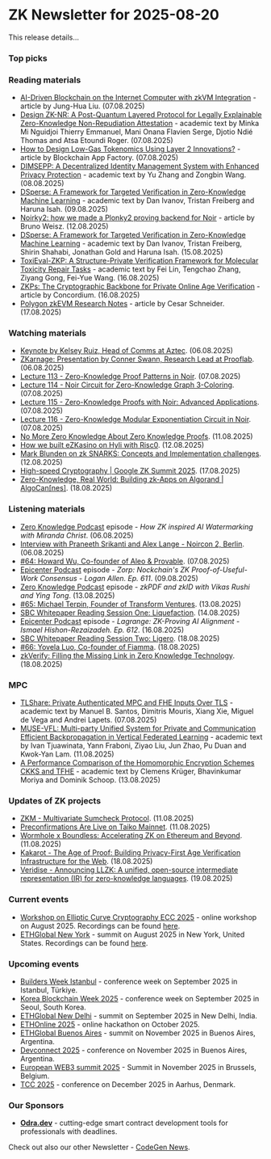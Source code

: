# ZK Newsletter for 2025-08-20
This release details...

### Top picks

### Reading materials 
* [AI-Driven Blockchain on the Internet Computer with zkVM Integration](https://medium.com/@gwrx2005/ai-driven-blockchain-on-the-internet-computer-with-zkvm-integration-23af3dde7bfc) - article by Jung-Hua Liu. (07.08.2025)
* [Design ZK-NR: A Post-Quantum Layered Protocol for Legally Explainable Zero-Knowledge Non-Repudiation Attestation](https://eprint.iacr.org/2025/1422.pdf) - academic text by Minka Mi Nguidjoi Thierry Emmanuel, Mani Onana Flavien Serge, Djotio Ndié Thomas and Atsa Etoundi Roger. (07.08.2025)
* [How to Design Low-Gas Tokenomics Using Layer 2 Innovations?](https://medium.com/digitalcurrencytraders/how-to-design-low-gas-tokenomics-using-layer-2-innovations-c130585412df) - article by Blockchain App Factory. (07.08.2025)
* [DIMSEPP: A Decentralized Identity Management System with Enhanced Privacy Protection](https://eprint.iacr.org/2025/1441.pdf) - academic text by Yu Zhang and Zongbin Wang. (08.08.2025)
* [DSperse: A Framework for Targeted Verification in Zero-Knowledge Machine Learning](https://arxiv.org/pdf/2508.06972) - academic text by Dan Ivanov, Tristan Freiberg and Haruna Isah. (09.08.2025)
* [Noirky2: how we made a Plonky2 proving backend for Noir](https://medium.com/eryxcoop/noirky2-how-we-made-a-plonky2-proving-backend-for-noir-a2fbce7a490b) - article by Bruno Weisz. (12.08.2025)
* [DSperse: A Framework for Targeted Verification in Zero-Knowledge Machine Learning](https://arxiv.org/pdf/2508.06972) - academic text by Dan Ivanov, Tristan Freiberg, Shirin Shahabi, Jonathan Gold and Haruna Isah. (15.08.2025)
* [ToxiEval-ZKP: A Structure-Private Verification Framework for Molecular Toxicity Repair Tasks](https://arxiv.org/pdf/2508.12035) - academic text by  Fei Lin, Tengchao Zhang, Ziyang Gong, Fei-Yue Wang. (16.08.2025)
* [ZKPs: The Cryptographic Backbone for Private Online Age Verification](https://medium.com/@concordium/zkps-the-cryptographic-backbone-for-private-online-age-verification-e2222c18d250) - article by Concordium. (16.08.2025)
* [Polygon zkEVM Research Notes](https://medium.com/@cesarschneider/polygon-zkevm-research-notes-cc4778fa8b3d) - article by Cesar Schneider. (17.08.2025)

### Watching materials
* [Keynote by Kelsey Ruiz, Head of Comms at Aztec](https://www.youtube.com/watch?v=sxNlS0GZqj4). (06.08.2025)
* [ZKarnage: Presentation by Conner Swann, Research Lead at Prooflab](https://www.youtube.com/watch?v=XzdPVQUzjnQ). (06.08.2025)
* [Lecture 113 - Zero-Knowledge Proof Patterns in Noir](https://www.youtube.com/watch?v=AKC64b4UYHI). (07.08.2025)
* [Lecture 114 - Noir Circuit for Zero-Knowledge Graph 3-Coloring](https://www.youtube.com/watch?v=2GOmkQpRh48). (07.08.2025)
* [Lecture 115 - Zero-Knowledge Proofs with Noir: Advanced Applications](https://www.youtube.com/watch?v=7BQjV02xoiA). (07.08.2025)
* [Lecture 116 - Zero-Knowledge Modular Exponentiation Circuit in Noir](https://www.youtube.com/watch?v=-2tklk8lkfc). (07.08.2025)
* [No More Zero Knowledge About Zero Knowledge Proofs](https://www.youtube.com/watch?v=FaLLp81p3ig). (11.08.2025)
* [How we built eZKasino on Hyli with Risc0](https://www.youtube.com/watch?v=fqu-n1UyCLE). (12.08.2025)
* [Mark Blunden on zk SNARKS: Concepts and Implementation challenges](https://www.youtube.com/watch?v=SAJv683uNZA). (12.08.2025)
* [High-speed Cryptography | Google ZK Summit 2025](https://www.youtube.com/watch?v=1Ce1Z9gPNfk). (17.08.2025)
* [Zero-Knowledge, Real World: Building zk-Apps on Algorand | AlgoCan[nes]](https://www.youtube.com/watch?v=JEO-p0OJq5Y). (18.08.2025)

### Listening materials
* [Zero Knowledge Podcast](https://zeroknowledge.fm/podcast/371/) episode - *How ZK inspired AI Watermarking with Miranda Christ*. (06.08.2025)
* [Interview with Praneeth Srikanti and Alex Lange - Noircon 2, Berlin](https://www.youtube.com/watch?v=zL50ZoyutzI). (06.08.2025)
* [#64: Howard Wu, Co-founder of Aleo & Provable](https://www.youtube.com/watch?v=radj468W3Fk). (07.08.2025)
* [Epicenter Podcast](https://www.youtube.com/watch?v=ZwkIfc7KUT8) episode - *Zorp: Nockchain's ZK Proof-of-Useful-Work Consensus - Logan Allen. Ep. 611*. (09.08.2025)
* [Zero Knowledge Podcast](https://zeroknowledge.fm/podcast/372/) episode - *zkPDF and zkID with Vikas Rushi and Ying Tong*. (13.08.2025)
* [#65: Michael Terpin, Founder of Transform Ventures](https://www.youtube.com/watch?v=vvQM_kAqzfA). (13.08.2025)
* [SBC Whitepaper Reading Session One: Liquefaction](https://www.youtube.com/watch?v=h0P4i5glf1c). (14.08.2025)
* [Epicenter Podcast](https://www.youtube.com/watch?v=NnwdJhhW8ps) episode - *Lagrange: ZK-Proving AI Alignment - Ismael Hishon-Rezaizadeh. Ep. 612*. (16.08.2025)
* [SBC Whitepaper Reading Session Two: Ligero](https://www.youtube.com/watch?v=o0HhnmbmGc4). (18.08.2025)
* [#66: Yovela Luo, Co-founder of Fiamma](https://www.youtube.com/watch?v=sc4nlHmfoqc). (18.08.2025)
* [zkVerify: Filling the Missing Link in Zero Knowledge Technology](https://www.youtube.com/watch?v=kyoWMP916EQ). (18.08.2025)

### MPC
* [TLShare: Private Authenticated MPC and FHE Inputs Over TLS](https://eprint.iacr.org/2025/1434.pdf) - academic text by Manuel B. Santos, Dimitris Mouris, Xiang Xie, Miguel de Vega and Andrei Lapets. (07.08.2025)
* [MUSE-VFL: Multi-party Unified System for Private and Communication Efficient Backpropagation in Vertical Federated Learning](https://eprint.iacr.org/2025/1451.pdf) - academic text by Ivan Tjuawinata, Yann Fraboni, Ziyao Liu, Jun Zhao, Pu Duan and Kwok-Yan Lam. (11.08.2025)
* [A Performance Comparison of the Homomorphic Encryption Schemes CKKS and TFHE](https://eprint.iacr.org/2025/1460.pdf) - academic text by Clemens Krüger, Bhavinkumar Moriya and Dominik Schoop. (13.08.2025)

### Updates of ZK projects
* [ZKM - Multivariate Sumcheck Protocol](https://www.zkm.io/blog/multivariate-sumcheck-protocol). (11.08.2025)
* [Preconfirmations Are Live on Taiko Mainnet](https://taiko.mirror.xyz/rbgD_KM06QkDe1t0Gw1wI_MLvwobTS1PqEIfstZRo48). (11.08.2025)
* [Wormhole x Boundless: Accelerating ZK on Ethereum and Beyond](https://beboundless.xyz/blog/wormhole-and-boundless). (11.08.2025)
* [Kakarot - The Age of Proof: Building Privacy-First Age Verification Infrastructure for the Web](https://blog.kakarot.org/the-age-of-proof-building-privacy-first-age-verification-infrastructure-for-the-web-c49f49541c13). (18.08.2025)
* [Veridise - Announcing LLZK: A unified, open-source intermediate representation (IR) for zero-knowledge languages](https://veridise.com/blog/veridise-announcements/announcing-llzk-a-unified-open-source-intermediate-representation-ir-for-zero-knowledge-languages/). (19.08.2025)

### Current events
* [Workshop on Elliptic Curve Cryptography ECC 2025](https://eccworkshop.org/2025/index.html) - online workshop on August 2025. Recordings can be found [here](https://www.youtube.com/@ECCworkshop).
* [ETHGlobal New York](https://ethglobal.com/events/newyork2025) - summit on August 2025 in New York, United States. Recordings can be found [here](https://www.youtube.com/playlist?list=PLXzKMXK2aHh4Xze0ZeSWCSGsw25clPpvZ).

### Upcoming events
* [Builders Week Istanbul](https://buildersweekistanbul.com/) - conference week on September 2025 in Istanbul, Türkiye.
* [Korea Blockchain Week 2025](https://koreablockchainweek.com/) - conference week on September 2025 in Seoul, South Korea.
* [ETHGlobal New Delhi](https://ethglobal.com/events/newdelhi) - summit on September 2025 in New Delhi, India.
* [ETHOnline 2025](https://ethglobal.com/events/ethonline2025) - online hackathon on October 2025. 
* [ETHGlobal Buenos Aires](https://ethglobal.com/events/buenosaires) - summit on November 2025 in Buenos Aires, Argentina.
* [Devconnect 2025](https://devconnect.org/) - conference on November 2025 in Buenos Aires, Argentina. 
* [European WEB3 summit 2025](https://www.web3eurosummit.eu/) - Summit in November 2025 in Brussels, Belgium.
* [TCC 2025](https://tcc.iacr.org/2025/) - conference on December 2025 in  Aarhus, Denmark.

### Our Sponsors
* **[Odra.dev](https://odra.dev)** - cutting-edge smart contract development tools for professionals with deadlines.

Check out also our other Newsletter - [CodeGen News](https://codegen.substack.com/p/codegen-news-for-2025-06-02). 


